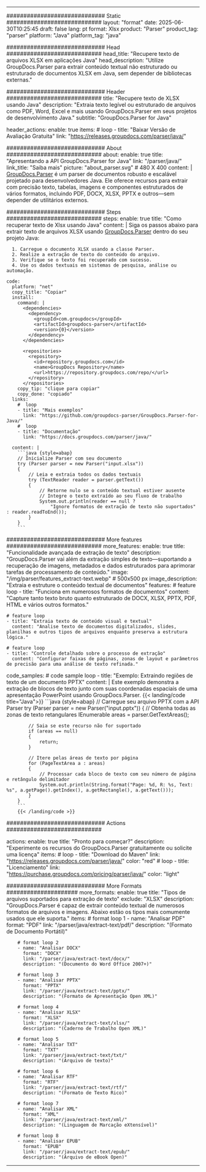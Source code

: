 


---
############################# Static ############################
layout: "format"
date:  2025-06-30T10:25:45
draft: false
lang: pt
format: Xlsx
product: "Parser"
product_tag: "parser"
platform: "Java"
platform_tag: "java"

############################# Head ############################
head_title: "Recupere texto de arquivos XLSX em aplicações Java"
head_description: "Utilize GroupDocs.Parser para extrair conteúdo textual não estruturado ou estruturado de documentos XLSX em Java, sem depender de bibliotecas externas."

############################# Header ############################
title: "Recupere texto de XLSX usando Java" 
description: "Extraia texto legível ou estruturado de arquivos como PDF, Word, Excel e mais usando GroupDocs.Parser em seus projetos de desenvolvimento Java."
subtitle: "GroupDocs.Parser for Java" 

header_actions:
  enable: true
  items:
    #  loop
    - title: "Baixar Versão de Avaliação Gratuita"
      link: "https://releases.groupdocs.com/parser/java/"
      
############################# About ############################
about:
    enable: true
    title: "Apresentando a API GroupDocs.Parser for Java"
    link: "/parser/java/"
    link_title: "Saiba mais"
    picture: "about_parser.svg" # 480 X 400
    content: |
       [GroupDocs.Parser](/parser/java/) é um parser de documentos robusto e escalável projetado para desenvolvedores Java. Ele oferece recursos para extrair com precisão texto, tabelas, imagens e componentes estruturados de vários formatos, incluindo PDF, DOCX, XLSX, PPTX e outros—sem depender de utilitários externos.

############################# Steps ############################
steps:
    enable: true
    title: "Como recuperar texto de Xlsx usando Java"
    content: |
      Siga os passos abaixo para extrair texto de arquivos XLSX usando [GroupDocs.Parser](/parser/java/) dentro do seu projeto Java:
      
      1. Carregue o documento XLSX usando a classe Parser.
      2. Realize a extração de texto do conteúdo do arquivo.
      3. Verifique se o texto foi recuperado com sucesso.
      4. Use os dados textuais em sistemas de pesquisa, análise ou automação.
   
    code:
      platform: "net"
      copy_title: "Copiar"
      install:
        command: |
          <dependencies>
            <dependency>
              <groupId>com.groupdocs</groupId>
              <artifactId>groupdocs-parser</artifactId>
              <version>{0}</version>
            </dependency>
          </dependencies>

          <repositories>
            <repository>
              <id>repository.groupdocs.com</id>
              <name>GroupDocs Repository</name>
              <url>https://repository.groupdocs.com/repo/</url>
            </repository>
          </repositories>
        copy_tip: "clique para copiar"
        copy_done: "copiado"
      links:
        #  loop
        - title: "Mais exemplos"
          link: "https://github.com/groupdocs-parser/GroupDocs.Parser-for-Java/"
        #  loop
        - title: "Documentação"
          link: "https://docs.groupdocs.com/parser/java/"
          
      content: |
        ```java {style=abap}
        // Inicialize Parser com seu documento
        try (Parser parser = new Parser("input.xlsx"))
        {
            // Leia e extraia todos os dados textuais
            try (TextReader reader = parser.getText())
            {
                // Retorne nulo se o conteúdo textual estiver ausente
                // Integre o texto extraído ao seu fluxo de trabalho
                System.out.println(reader == null ? 
                    "Ignore formatos de extração de texto não suportados" : reader.readToEnd());
            }
        }
        ```            

############################# More features ############################
more_features:
  enable: true
  title: "Funcionalidade avançada de extração de texto"
  description: "GroupDocs.Parser vai além da extração simples de texto—suportando a recuperação de imagens, metadados e dados estruturados para aprimorar tarefas de processamento de conteúdo."
  image: "/img/parser/features_extract-text.webp" # 500x500 px
  image_description: "Extraia e estruture o conteúdo textual de documentos"
  features:
    # feature loop
    - title: "Funciona em numerosos formatos de documentos"
      content: "Capture tanto texto bruto quanto estruturado de DOCX, XLSX, PPTX, PDF, HTML e vários outros formatos."

    # feature loop
    - title: "Extraia texto de conteúdo visual e textual"
      content: "Analise texto de documentos digitalizados, slides, planilhas e outros tipos de arquivos enquanto preserva a estrutura lógica."

    # feature loop
    - title: "Controle detalhado sobre o processo de extração"
      content: "Configurar faixas de páginas, zonas de layout e parâmetros de precisão para uma análise de texto refinada."
      
  code_samples:
    # code sample loop
    - title: "Exemplo: Extraindo regiões de texto de um documento PPTX"
      content: |
        Este exemplo demonstra a extração de blocos de texto junto com suas coordenadas espaciais de uma apresentação PowerPoint usando GroupDocs.Parser.
        {{< landing/code title="Java">}}
        ```java {style=abap}
        //  Carregue seu arquivo PPTX com a API Parser
        try (Parser parser = new Parser("input.pptx"))
        {
            // Obtenha todas as zonas de texto retangulares
            IEnumerable<PageTextArea> areas = parser.GetTextAreas();

            // Saia se este recurso não for suportado
            if (areas == null)
            {
                return;
            }

            // Itere pelas áreas de texto por página
            for (PageTextArea a : areas)
            {
                // Processar cada bloco de texto com seu número de página e retângulo delimitador
                System.out.println(String.format("Page: %d, R: %s, Text: %s", a.getPage().getIndex(), a.getRectangle(), a.getText()));
            }
        }
        ```
        {{< /landing/code >}}


############################# Actions ############################

actions:
  enable: true
  title: "Pronto para começar?"
  description: "Experimente os recursos do GroupDocs.Parser gratuitamente ou solicite uma licença"
  items:
    #  loop
    - title: "Download do Maven"
      link: "https://releases.groupdocs.com/parser/java/"
      color: "red"
        #  loop
    - title: "Licenciamento"
      link: "https://purchase.groupdocs.com/pricing/parser/java/"
      color: "light"


############################# More Formats #####################
more_formats:
    enable: true
    title: "Tipos de arquivos suportados para extração de texto"
    exclude: "XLSX"
    description: "GroupDocs.Parser é capaz de extrair conteúdo textual de numerosos formatos de arquivos e imagens. Abaixo estão os tipos mais comumente usados que ele suporta."
    items: 
        # format loop 1
        - name: "Analisar PDF"
          format: "PDF"
          link: "/parser/java/extract-text/pdf/"
          description: "(Formato de Documento Portátil)"
          
        # format loop 2
        - name: "Analisar DOCX"
          format: "DOCX"
          link: "/parser/java/extract-text/docx/"
          description: "(Documento do Word Office 2007+)"
          
        # format loop 3
        - name: "Analisar PPTX"
          format: "PPTX"
          link: "/parser/java/extract-text/pptx/"
          description: "(Formato de Apresentação Open XML)"
          
        # format loop 4
        - name: "Analisar XLSX"
          format: "XLSX"
          link: "/parser/java/extract-text/xlsx/"
          description: "(Caderno de Trabalho Open XML)"
          
        # format loop 5
        - name: "Analisar TXT"
          format: "TXT"
          link: "/parser/java/extract-text/txt/"
          description: "(Arquivo de texto)"
          
        # format loop 6
        - name: "Analisar RTF"
          format: "RTF"
          link: "/parser/java/extract-text/rtf/"
          description: "(Formato de Texto Rico)"
          
        # format loop 7
        - name: "Analisar XML"
          format: "XML"
          link: "/parser/java/extract-text/xml/"
          description: "(Linguagem de Marcação eXtensível)"
          
        # format loop 8
        - name: "Analisar EPUB"
          format: "EPUB"
          link: "/parser/java/extract-text/epub/"
          description: "(Arquivo de eBook Open)"
         
          

---
